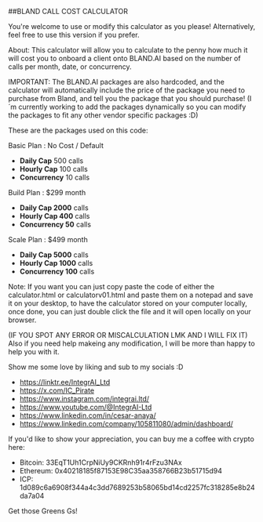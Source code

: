 ##BLAND CALL COST CALCULATOR

You're welcome to use or modify this calculator as you please! Alternatively, feel free to use this version if you prefer.

About: This calculator will allow you to calculate to the penny how much it will cost you to onboard a client onto BLAND.AI based on the number of calls per month, date, or concurrency.

IMPORTANT: The BLAND.AI packages are also hardcoded, and the calculator will automatically include the price of the package you need to purchase from Bland, and tell you the package that you should purchase! (I´m currently working to add the packages dynamically so you can modify the packages to fit any other vendor specific packages :D)

These are the packages used on this code: 

Basic Plan : No Cost / Default
- **Daily Cap** 500 calls
- **Hourly Cap** 100 calls
- **Concurrency** 10 calls

Build Plan : $299 month
- **Daily Cap 2000** calls
- **Hourly Cap 400**  calls
- **Concurrency 50** calls

Scale Plan : $499 month
- **Daily Cap 5000** calls
- **Hourly Cap 1000**  calls
- **Concurrency 100** calls

Note: If you want you can just copy paste the code of either the calculator.html or calculatorv01.html and paste them on a notepad and save it on your desktop, to have the calculator stored on your computer locally, once done, you can just double click the file and it will open locally on your browser.

(IF YOU SPOT ANY ERROR OR MISCALCULATION LMK AND I WILL FIX IT)
Also if you need help makeing any modification, I will be more than happy to help you with it.


Show me some love by liking and sub to my socials :D 
- https://linktr.ee/IntegrAI_Ltd
- https://x.com/IC_Pirate
- https://www.instagram.com/integrai.ltd/
- https://www.youtube.com/@IntegrAI-Ltd
- https://www.linkedin.com/in/cesar-anaya/
- https://www.linkedin.com/company/105811080/admin/dashboard/

If you'd like to show your appreciation, you can buy me a coffee with crypto here:
- Bitcoin: 33EqT1Uh1CrpNiUy9CKRnh91r4rFzu3NAx
- Ethereum: 0x40218185f87153E98C35aa358766B23b51715d94
- ICP: 1d089c6a6908f344a4c3dd7689253b58065bd14cd2257fc318285e8b24da7a04

Get those Greens Gs!